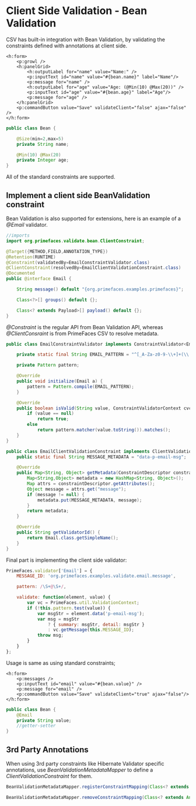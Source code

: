 # Client Side Validation - Bean Validation

CSV has built-in integration with Bean Validation, by validating the constraints defined with annotations at client side.

```xhtml
<h:form>
    <p:growl />
    <h:panelGrid>
        <h:outputLabel for="name" value="Name:" />
        <p:inputText id="name" value="#{bean.name}" label="Name"/>
        <p:message for="name" />
        <h:outputLabel for="age" value="Age: (@Min(10) @Max(20))" />
        <p:inputText id="age" value="#{bean.age}" label="Age"/>
        <p:message for="age" />
    </h:panelGrid>
    <p:commandButton value="Save" validateClient="false" ajax="false" />
</h:form>
```

```java
public class Bean {

    @Size(min=2,max=5)
    private String name;

    @Min(10) @Max(20)
    private Integer age;
}
```

All of the standard constraints are supported.

## Implement a client side BeanValidation constraint

Bean Validation is also supported for extensions, here is an example of a _@Email_ validator.

```java
//imports
import org.primefaces.validate.bean.ClientConstraint;

@Target({METHOD,FIELD,ANNOTATION_TYPE})
@Retention(RUNTIME)
@Constraint(validatedBy=EmailConstraintValidator.class)
@ClientConstraint(resolvedBy=EmailClientValidationConstraint.class)
@Documented
public @interface Email {

    String message() default "{org.primefaces.examples.primefaces}";

    Class<?>[] groups() default {};

    Class<? extends Payload>[] payload() default {};
}
```

_@Constraint_ is the regular API from Bean Validation API, whereas _@ClientConsraint_ is from PrimeFaces CSV to resolve metadata.

```java
public class EmailConstraintValidator implements ConstraintValidator<Email, String> {

    private static final String EMAIL_PATTERN = "^[_A-Za-z0-9-\\+]+(\\.[_A-Za-z0-9-]+)*@" + "[A-Za-z0-9-]+(\\.[A-Za-z0-9]+)*(\\.[A-Za-z]{2,})$";

    private Pattern pattern;

    @Override
    public void initialize(Email a) {
        pattern = Pattern.compile(EMAIL_PATTERN);
    }

    @Override
    public boolean isValid(String value, ConstraintValidatorContext cvc) {
        if (value == null)
            return true;
        else
            return pattern.matcher(value.toString()).matches();
    }
}
```

```java
public class EmailClientValidationConstraint implements ClientValidationConstraint {
    public static final String MESSAGE_METADATA = "data-p-email-msg";

    @Override
    public Map<String, Object> getMetadata(ConstraintDescriptor constraintDescriptor) {
        Map<String,Object> metadata = new HashMap<String, Object>();
        Map attrs = constraintDescriptor.getAttributes();
        Object message = attrs.get("message");
        if (message != null) {
            metadata.put(MESSAGE_METADATA, message);
        }
        return metadata;
    }

    @Override
    public String getValidatorId() {
        return Email.class.getSimpleName();
    }
}
```

Final part is implementing the client side validator:

```js
PrimeFaces.validator['Email'] = {
    MESSAGE_ID: 'org.primefaces.examples.validate.email.message',    

    pattern: /\S+@\S+/,

    validate: function(element, value) {
        var vc = PrimeFaces.util.ValidationContext;
        if (!this.pattern.test(value)) {
            var msgStr = element.data('p-email-msg');
            var msg = msgStr
                ? { summary: msgStr, detail: msgStr }
                : vc.getMessage(this.MESSAGE_ID);
            throw msg;
        }
    }
};
```
Usage is same as using standard constraints;

```xhtml
<h:form>
    <p:messages />
    <p:inputText id="email" value="#{bean.value}" />
    <p:message for="email" />
    <p:commandButton value="Save" validateClient="true" ajax="false"/>
</h:form>
```

```java
public class Bean {
    @Email
    private String value;
    //getter-setter
}
```

## 3rd Party Annotations

When using 3rd party constraints like Hibernate Validator specific annotations, use
_BeanValidationMetadataMapper_ to define a _ClientValidationConstraint_ for them.

```java
BeanValidationMetadataMapper.registerConstraintMapping(Class<? extends Annotation> constraint, ClientValidationConstraint clientValidationConstraint);
```

```java
BeanValidationMetadataMapper.removeConstraintMapping(Class<? extends Annotation> constraint);
```

